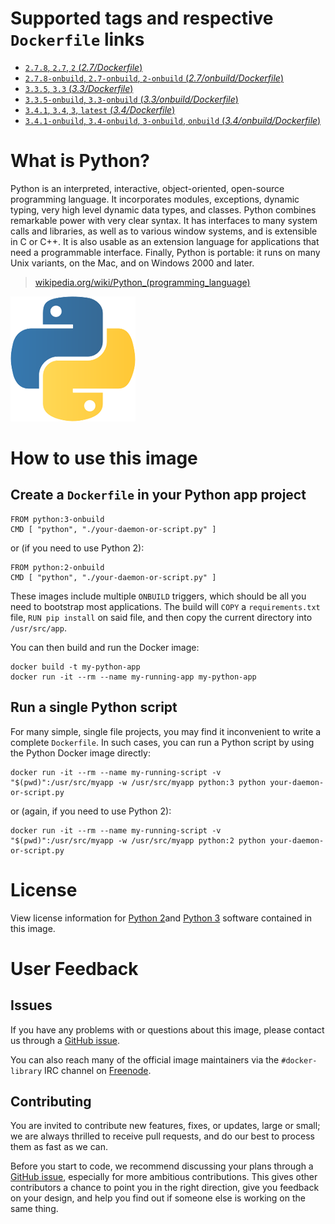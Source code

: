 # Supported tags and respective `Dockerfile` links

- [`2.7.8`, `2.7`, `2` (*2.7/Dockerfile*)](https://github.com/docker-library/python/blob/dbe3e241f4c3263a81a888896f5126861807b3db/2.7/Dockerfile)
- [`2.7.8-onbuild`, `2.7-onbuild`, `2-onbuild` (*2.7/onbuild/Dockerfile*)](https://github.com/docker-library/python/blob/a30ed3056ee58ca3df4fd5b51e3d30849dcb7e32/2.7/onbuild/Dockerfile)
- [`3.3.5`, `3.3` (*3.3/Dockerfile*)](https://github.com/docker-library/python/blob/dbe3e241f4c3263a81a888896f5126861807b3db/3.3/Dockerfile)
- [`3.3.5-onbuild`, `3.3-onbuild` (*3.3/onbuild/Dockerfile*)](https://github.com/docker-library/python/blob/a30ed3056ee58ca3df4fd5b51e3d30849dcb7e32/3.3/onbuild/Dockerfile)
- [`3.4.1`, `3.4`, `3`, `latest` (*3.4/Dockerfile*)](https://github.com/docker-library/python/blob/9cdb6eeb857908d3817cdd46f63e3b954f3072ae/3.4/Dockerfile)
- [`3.4.1-onbuild`, `3.4-onbuild`, `3-onbuild`, `onbuild` (*3.4/onbuild/Dockerfile*)](https://github.com/docker-library/python/blob/9cdb6eeb857908d3817cdd46f63e3b954f3072ae/3.4/onbuild/Dockerfile)

# What is Python?

Python is an interpreted, interactive, object-oriented, open-source programming
language. It incorporates modules, exceptions, dynamic typing, very high level
dynamic data types, and classes. Python combines remarkable power with very
clear syntax. It has interfaces to many system calls and libraries, as well as
to various window systems, and is extensible in C or C++. It is also usable as
an extension language for applications that need a programmable interface.
Finally, Python is portable: it runs on many Unix variants, on the Mac, and on
Windows 2000 and later.

> [wikipedia.org/wiki/Python_(programming_language)](https://en.wikipedia.org/wiki/Python_(programming_language))

![logo](https://raw.githubusercontent.com/docker-library/docs/master/python/logo.png)

# How to use this image

## Create a `Dockerfile` in your Python app project

    FROM python:3-onbuild
    CMD [ "python", "./your-daemon-or-script.py" ]

or (if you need to use Python 2):

    FROM python:2-onbuild
    CMD [ "python", "./your-daemon-or-script.py" ]

These images include multiple `ONBUILD` triggers, which should be all you need
to bootstrap most applications. The build will `COPY` a `requirements.txt` file,
`RUN pip install` on said file, and then copy the current directory into
`/usr/src/app`.

You can then build and run the Docker image:

    docker build -t my-python-app
    docker run -it --rm --name my-running-app my-python-app

## Run a single Python script

For many simple, single file projects, you may find it inconvenient to write a
complete `Dockerfile`. In such cases, you can run a Python script by using the
Python Docker image directly:

    docker run -it --rm --name my-running-script -v "$(pwd)":/usr/src/myapp -w /usr/src/myapp python:3 python your-daemon-or-script.py

or (again, if you need to use Python 2):

    docker run -it --rm --name my-running-script -v "$(pwd)":/usr/src/myapp -w /usr/src/myapp python:2 python your-daemon-or-script.py

# License

View license information for [Python 2](https://docs.python.org/2/license.html#)and [Python 3](https://docs.python.org/3/license.html#) software contained in this image.

# User Feedback

## Issues

If you have any problems with or questions about this image, please contact us
 through a [GitHub issue](https://github.com/docker-library/python/issues).

You can also reach many of the official image maintainers via the
`#docker-library` IRC channel on [Freenode](https://freenode.net).

## Contributing

You are invited to contribute new features, fixes, or updates, large or small;
we are always thrilled to receive pull requests, and do our best to process them
as fast as we can.

Before you start to code, we recommend discussing your plans 
through a [GitHub issue](https://github.com/docker-library/python/issues), especially for more ambitious
contributions. This gives other contributors a chance to point you in the right
direction, give you feedback on your design, and help you find out if someone
else is working on the same thing.
